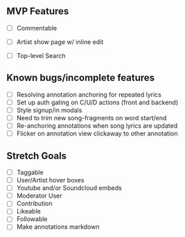 ## MVP Features
- [ ] Commentable

- [ ] Artist show page w/ inline edit

- [ ] Top-level Search

## Known bugs/incomplete features
- [ ] Resolving annotation anchoring for repeated lyrics
- [ ] Set up auth gating on C/U/D actions (front and backend)
- [ ] Style signup/in modals
- [ ] Need to trim new song-fragments on word start/end
- [ ] Re-anchoring annotations when song lyrics are updated
- [ ] Flicker on annotation view clickaway to other annotation

## Stretch Goals
- [ ] Taggable
- [ ] User/Artist hover boxes
- [ ] Youtube and/or Soundcloud embeds
- [ ] Moderator User
- [ ] Contribution
- [ ] Likeable
- [ ] Followable
- [ ] Make annotations markdown
